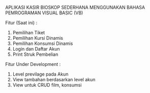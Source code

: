 APLIKASI KASIR BIOSKOP SEDERHANA MENGGUNAKAN BAHASA PEMROGRAMAN VISUAL BASIC (VB)

Fitur (Saat ini) :
  1. Pemilihan Tiket
  2. Pemilihan Kursi Dinamis
  3. Pemilihan Konsumsi Dinamis
  4. Login dan Daftar Akun
  5. Print Struk Pembelian

Fitur Under Development :
  1. Level previlage pada Akun
  2. View tambahan berdasarkan level akun
  3. View untuk CRUD film, konsumsi
